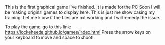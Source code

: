 This is the first graphical game I've finished. It is made for the PC
Soon I will be making original games to display here. 
This is just me show casing my training. 
Let me know if the files are not working and I will remedy the issue. 

To play the game, go to this link: https://lockeheede.github.io/games/index.html
Press the arrow keys on your keyboard to move and space to shoot!
